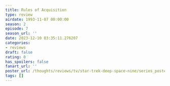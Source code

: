 ```yaml
---
title: Rules of Acquisition
type: review
airdate: 1993-11-07 00:00:00
season: 2
episode: 7
season_url: ''
date: 2023-12-10 03:35:11.276207
categories:
- reviews
draft: false
rating: 0
has_spoilers: false
fanart_url: ''
poster_url: /thoughts/reviews/tv/star-trek-deep-space-nine/series_poster.jpg
tags: []
---
```


